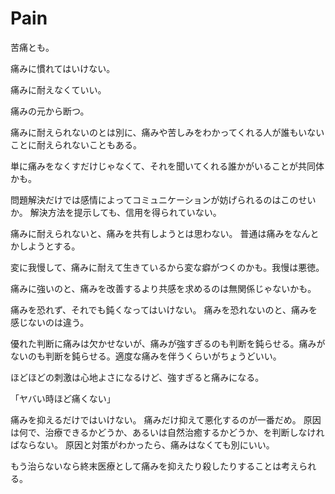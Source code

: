 # Pain

苦痛とも。

痛みに慣れてはいけない。

痛みに耐えなくていい。

痛みの元から断つ。

痛みに耐えられないのとは別に、痛みや苦しみをわかってくれる人が誰もいないことに耐えられないこともある。

単に痛みをなくすだけじゃなくて、それを聞いてくれる誰かがいることが共同体かも。

問題解決だけでは感情によってコミュニケーションが妨げられるのはこのせいか。
解決方法を提示しても、信用を得られていない。

痛みに耐えられないと、痛みを共有しようとは思わない。
普通は痛みをなんとかしようとする。

変に我慢して、痛みに耐えて生きているから変な癖がつくのかも。我慢は悪徳。

痛みに強いのと、痛みを改善するより共感を求めるのは無関係じゃないかも。

痛みを恐れず、それでも鈍くなってはいけない。
痛みを恐れないのと、痛みを感じないのは違う。

優れた判断に痛みは欠かせないが、痛みが強すぎるのも判断を鈍らせる。痛みがないのも判断を鈍らせる。適度な痛みを伴うくらいがちょうどいい。

ほどほどの刺激は心地よさになるけど、強すぎると痛みになる。

「ヤバい時ほど痛くない」

痛みを抑えるだけではいけない。
痛みだけ抑えて悪化するのが一番だめ。
原因は何で、治療できるかどうか、あるいは自然治癒するかどうか、を判断しなければならない。
原因と対策がわかったら、痛みはなくても別にいい。

もう治らないなら終末医療として痛みを抑えたり殺したりすることは考えられる。
